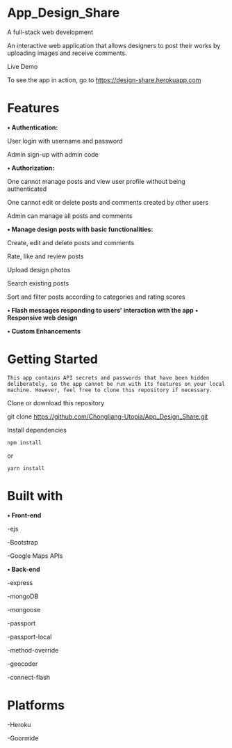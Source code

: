 # App_Design_Share
A full-stack web development
<p>An interactive web application that allows designers to post their works by uploading images and receive comments.</p>
Live Demo

To see the app in action, go to https://design-share.herokuapp.com 
# Features

<strong>•	Authentication:</strong>
<p>User login with username and password</p>
<p>Admin sign-up with admin code</p>

<strong>•	Authorization:</strong>
<p>One cannot manage posts and view user profile without being authenticated</p>
<p>One cannot edit or delete posts and comments created by other users</p>
<p>Admin can manage all posts and comments</p>

<strong>•	Manage design posts with basic functionalities:</strong>
<p>Create, edit and delete posts and comments</p>
<p>Rate, like and review posts</p>
<p>Upload design photos</p>
<p>Search existing posts</p>
<p>Sort and filter posts according to categories and rating scores</p>

<strong>•	Flash messages responding to users' interaction with the app</strong>
<strong>•	Responsive web design</strong>

<strong>• Custom Enhancements</strong>

# Getting Started

    This app contains API secrets and passwords that have been hidden deliberately, so the app cannot be run with its features on your local machine. However, feel free to clone this repository if necessary.

Clone or download this repository

git clone https://github.com/Chongliang-Utopia/App_Design_Share.git

Install dependencies

    npm install

or

    yarn install
# Built with
<strong>•	Front-end</strong>
<p>-ejs</p>
<p>-Bootstrap</p>
<p>-Google Maps APIs</p>

<strong>•	Back-end</strong>
<p>-express</p>
<p>-mongoDB</p>
<p>-mongoose</p>
<p>-passport</p>
<p>-passport-local</p>
<p>-method-override</p>
<p>-geocoder</p>
<p>-connect-flash</p>

# Platforms
<p>-Heroku</p>
<p>-Goormide</p>

